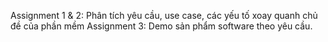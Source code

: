 Assignment 1 & 2: Phân tích yêu cầu, use case, các yếu tố xoay quanh chủ đề của phần mềm
Assignment 3: Demo sản phẩm software theo yêu cầu.
